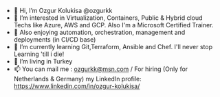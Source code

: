 - 👋 Hi, I’m Ozgur Kolukisa @ozgurkk
- 👀 I’m interested in Virtualization, Containers, Public & Hybrid cloud Techs like Azure, AWS and GCP. Also I'm a Microsoft Certified Trainer.
- 👀 Also enjoying automation, orchestration, management and deployments (in CI/CD base)
- 🌱 I’m currently learning Git,Terraform, Ansible and Chef. I'll never stop Learning 'till i die!
- 💞️ I’m living in Turkey
- 📫 You can mail me : ozgurkk@msn.com / For hiring (Only for Netherlands & Germany) my LinkedIn profile: https://www.linkedin.com/in/ozgur-kolukisa/

<!---
ozgurkk/ozgurkk is a ✨ special ✨ repository because its `README.md` (this file) appears on your GitHub profile.
You can click the Preview link to take a look at your changes.
--->
